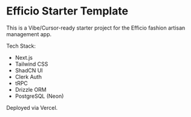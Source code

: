 # Efficio Starter Template

This is a Vibe/Cursor-ready starter project for the Efficio fashion artisan management app.

Tech Stack:

- Next.js
- Tailwind CSS
- ShadCN UI
- Clerk Auth
- tRPC
- Drizzle ORM
- PostgreSQL (Neon)

Deployed via Vercel.
